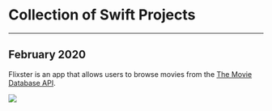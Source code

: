 # Collection of Swift Projects

---

## February 2020

Flixster is an app that allows users to browse movies from the [The Movie Database API](http://docs.themoviedb.apiary.io/#).

![](https://i.imgur.com/ztKZmUb.gif)


